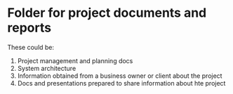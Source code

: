 # Folder for project documents and reports

These could be:

1. Project management and planning docs
2. System architecture
3. Information obtained from a business owner or client about the project
4. Docs and presentations prepared to share information about hte project
